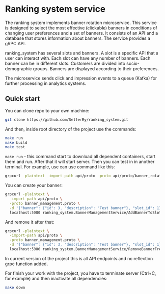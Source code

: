 # Ranking system service
The ranking system implements banner rotation microservice.
This service is designed to select the most effective (clickable) banners in
conditions of changing user preferences and a set of banners.
It consists of an API and a database that stores information about banners.
The service provides a gRPC API.

ranking_system has several slots and banners.
A slot is a specific API that a user can interact with.
Each slot can have any number of banners.
Each banner can be in different slots.
Customers are divided into socio-demographic groups. Banners are displayed according to their preferences.

The microservice sends click and impression events to a queue (Kafka) for further processing in analytics systems.

## Quick start
You can clone repo to your own machine:
```bash
git clone https://github.com/SelferRy/ranking_system.git 
```
And then, inside root directory of the project use the commands:
```bash
make run
make build
make test
```
`make run` - this command start to download all dependent containers, start them and run. 
After that it will start server. Then you can test in in another terminal. For example, use can use command like this:
```bash
grpcurl -plaintext -import-path api/proto -proto api/proto/banner_rotator.proto -d '{"slot_id": 1, "group_id": 1}' localhost:5080 ranking_system.BannerRotatorService/SelectBanner
```
You can create your banner:
```bash
grpcurl -plaintext \
  -import-path api/proto \
  -proto banner_management.proto \
  -d '{"banner": {"id": 3, "description": "Test banner"}, "slot_id": 1}' \
  localhost:5080 ranking_system.BannerManagementService/AddBannerToSlot
 ```
And remove it after that:
```bash
grpcurl -plaintext \
  -import-path api/proto \
  -proto banner_management.proto \
  -d '{"banner": {"id": 3, "description": "Test banner"}, "slot_id": 1}' \
  localhost:5080 ranking_system.BannerManagementService/RemoveBannerFromSlot
```
In current version of the project this is all API endpoints and no reflection grpc function added.

For finish your work with the project, you have to terminate server (Ctrl+C, for example) 
and then inactivate all dependencies:
```bash
make down 
```